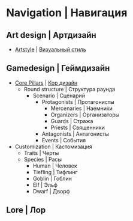 # Navigation | Навигация
## Art design | Артдизайн
- [Artstyle](https://github.com/crystallpunk-14/crystallpunk-docs/blob/main/Content/Art%20design/Artstyle-ENG.md) | [Визуальный стиль](https://github.com/crystallpunk-14/crystallpunk-docs/blob/main/Content/Art%20design/Artstyle-RU.md)

## Gamedesign | Геймдизайн
- [Core Pillars](https://github.com/crystallpunk-14/crystallpunk-docs/blob/main/Content/Gamedesign/Core%20Pillars%20-%20ENG.md) | [Кор дизайн](https://github.com/crystallpunk-14/crystallpunk-docs/blob/main/Content/Gamedesign/Core%20Pillars%20-%20RU.md)
  - Round structure | Структура раунда
    - Scenario | Сценарий
      - Protagonists | Протагонисты
        - Mercenaries | Наемники
        - Organizers | Организаторы
        - Guards | Стража
        - Priests | Священники
      - Antagonists | Антагонисты
      - Events | События
- Customization | Кастомизация
  - Traits | Черты
  - Species | Расы
    - Human | Человек
    - Tiefling | Тифлинг
    - Goblin | Гоблин
    - Elf | Эльф
    - Dwarf | Дворф
## Lore | Лор

